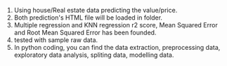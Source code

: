 1. Using house/Real estate data predicting the value/price.
2. Both prediction's HTML file will be loaded in folder.
3. Multiple regression and KNN regression r2 score, Mean Squared Error and 
   Root Mean Squared Error has been founded.
4. tested with sample raw data. 
5. In python coding, you can find the data extraction, preprocessing data, exploratory data analysis, spliting data, modelling data.
